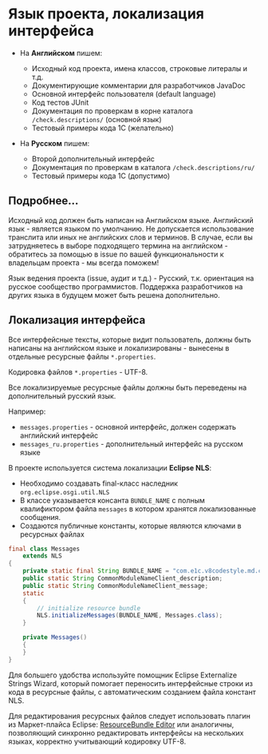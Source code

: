 # Язык проекта, локализация интерфейса


- На **Английском** пишем:
    - Исходный код проекта, имена классов, строковые литералы и т.д.
    - Документирующие комментарии для разработчиков JavaDoc
    - Основной интерфейс пользователя (default language)
    - Код тестов JUnit
    - Документация по проверкам в корне каталога `/check.descriptions/` (основной язык)
    - Тестовый примеры кода 1С (желательно)

- На **Русском** пишем:
    - Второй дополнительный интерфейс
    - Документация по проверкам в каталога `/check.descriptions/ru/`
    - Тестовый примеры кода 1С (допустимо)


## Подробнее...

Исходный код должен быть написан на Английском языке. Английский язык - является языком по умолчанию. 
Не допускается использование транслита или иных не английских слов и терминов. 
В случае, если вы затрудняетесь в выборе подходящего термина на английском - обратитесь за помощью в issue по вашей функциональности к владельцам проекта - мы всегда поможем!

Язык ведения проекта (issue, аудит и т.д.) - Русский, т.к. ориентация на русское сообщество программистов. 
Поддержка разработчиков на других языка в будущем может быть решена дополнительно.

## Локализация интерфейса

Все интерфейсные тексты, которые видит пользователь, должны быть написаны на английском языке и локализированы - вынесены в отдельные ресурсные файлы `*.properties`. 

Кодировка файлов  `*.properties` - UTF-8.

Все локализируемые ресурсные файлы должны быть переведены на дополнительный русский язык.

Например:

- `messages.properties` - основной интерфейс, должен содержать английский интерфейс
- `messages_ru.properties` - дополнительный интерфейс на русском языке

В проекте используется система локализации **Eclipse NLS**:

- Необходимо создавать final-класс наследник `org.eclipse.osgi.util.NLS`
- В классе указывается консанта `BUNDLE_NAME` с полным квалификтором файла `messages` в котором хранятся локализованные сообщения.
- Создаются публичные константы, которые являются ключами в ресурсных файлах

```java
final class Messages
    extends NLS
{
    private static final String BUNDLE_NAME = "com.e1c.v8codestyle.md.check.messages"; //$NON-NLS-1$
    public static String CommonModuleNameClient_description;
    public static String CommonModuleNameClient_message;
    static
    {
        // initialize resource bundle
        NLS.initializeMessages(BUNDLE_NAME, Messages.class);
    }

    private Messages()
    {
    }
}
```

Для большего удобства используйте помощник Eclipse Externalize Strings Wizard, который помогает переносить интерфейсные строки из кода в ресурсные файлы, с автоматическим созданием файла констант NLS.

Для редактирования ресурсных файлов следует использовать плагин из Маркет-плайса Eclipse: [ResourceBundle Editor](https://marketplace.eclipse.org/node/2628188) или аналогичны, позволяющий синхронно редактировать интерфейсы на нескольких языках, корректно учитывающий кодировку UTF-8.

